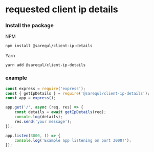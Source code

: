 # requested client ip details

### Install the package

NPM

```bash
npm install @sarequl/client-ip-details
```

Yarn

```
yarn add @sarequl/client-ip-details
```

### example

```js
const express = require('express');
const { getIpDetails } = require('@sarequl/client-ip-details');
const app = express();

app.get('/', async (req, res) => {
	const details = await getIpDetails(req);
	console.log(details);
	res.send('your message');
});

app.listen(3000, () => {
	console.log('Example app listening on port 3000!');
});
```
